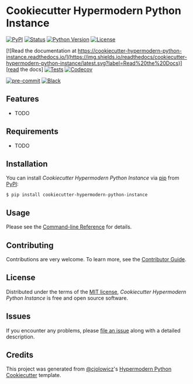 # Cookiecutter Hypermodern Python Instance

[![PyPI](https://img.shields.io/pypi/v/cookiecutter-hypermodern-python-instance.svg)][pypi status]
[![Status](https://img.shields.io/pypi/status/cookiecutter-hypermodern-python-instance.svg)][pypi status]
[![Python Version](https://img.shields.io/pypi/pyversions/cookiecutter-hypermodern-python-instance)][pypi status]
[![License](https://img.shields.io/pypi/l/cookiecutter-hypermodern-python-instance)][license]

[![Read the documentation at https://cookiecutter-hypermodern-python-instance.readthedocs.io/](https://img.shields.io/readthedocs/cookiecutter-hypermodern-python-instance/latest.svg?label=Read%20the%20Docs)][read the docs]
[![Tests](https://github.com/cjolowicz/cookiecutter-hypermodern-python-instance/workflows/Tests/badge.svg)][tests]
[![Codecov](https://codecov.io/gh/cjolowicz/cookiecutter-hypermodern-python-instance/branch/main/graph/badge.svg)][codecov]

[![pre-commit](https://img.shields.io/badge/pre--commit-enabled-brightgreen?logo=pre-commit&logoColor=white)][pre-commit]
[![Black](https://img.shields.io/badge/code%20style-black-000000.svg)][black]

[pypi status]: https://pypi.org/project/cookiecutter-hypermodern-python-instance/
[read the docs]: https://cookiecutter-hypermodern-python-instance.readthedocs.io/
[tests]: https://github.com/cjolowicz/cookiecutter-hypermodern-python-instance/actions?workflow=Tests
[codecov]: https://app.codecov.io/gh/cjolowicz/cookiecutter-hypermodern-python-instance
[pre-commit]: https://github.com/pre-commit/pre-commit
[black]: https://github.com/psf/black

## Features

- TODO

## Requirements

- TODO

## Installation

You can install _Cookiecutter Hypermodern Python Instance_ via [pip] from [PyPI]:

```console
$ pip install cookiecutter-hypermodern-python-instance
```

## Usage

Please see the [Command-line Reference] for details.

## Contributing

Contributions are very welcome.
To learn more, see the [Contributor Guide].

## License

Distributed under the terms of the [MIT license][license],
_Cookiecutter Hypermodern Python Instance_ is free and open source software.

## Issues

If you encounter any problems,
please [file an issue] along with a detailed description.

## Credits

This project was generated from [@cjolowicz]'s [Hypermodern Python Cookiecutter] template.

[@cjolowicz]: https://github.com/cjolowicz
[pypi]: https://pypi.org/
[hypermodern python cookiecutter]: https://github.com/cjolowicz/cookiecutter-hypermodern-python
[file an issue]: https://github.com/cjolowicz/cookiecutter-hypermodern-python-instance/issues
[pip]: https://pip.pypa.io/

<!-- github-only -->

[license]: https://github.com/cjolowicz/cookiecutter-hypermodern-python-instance/blob/main/LICENSE
[contributor guide]: https://github.com/cjolowicz/cookiecutter-hypermodern-python-instance/blob/main/CONTRIBUTING.md
[command-line reference]: https://cookiecutter-hypermodern-python-instance.readthedocs.io/en/latest/usage.html
